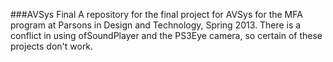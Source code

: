 ###AVSys Final
A repository for the final project for AVSys for the MFA program at Parsons in Design and Technology, Spring 2013. There is a conflict in using ofSoundPlayer and the PS3Eye camera, so certain of these projects don't work.
